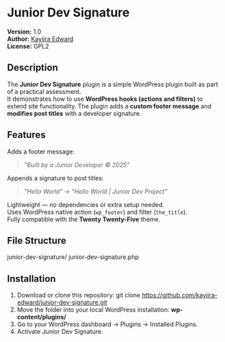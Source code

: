 # Junior Dev Signature

**Version:** 1.0  
**Author:** [Kayiira Edward](https://github.com/kayiira-edward)  
**License:** GPL2  

## Description
The **Junior Dev Signature** plugin is a simple WordPress plugin built as part of a practical assessment.  
It demonstrates how to use **WordPress hooks (actions and filters)** to extend site functionality.
The plugin adds a **custom footer message** and **modifies post titles** with a developer signature.
## Features
Adds a footer message:  
> *"Built by a Junior Developer © 2025"*

Appends a signature to post titles:  
> *"Hello World" → "Hello World | Junior Dev Project"*

Lightweight — no dependencies or extra setup needed.  
Uses WordPress native action (`wp_footer`) and filter (`the_title`).  
Fully compatible with the **Twenty Twenty-Five** theme.

## File Structure
junior-dev-signature/
       junior-dev-signature.php
## Installation
1. Download or clone this repository:
       git clone https://github.com/kayiira-edward/junior-dev-signature.git
2. Move the folder into your local WordPress installation:
    **wp-content/plugins/**
3. Go to your WordPress dashboard → Plugins → Installed Plugins.
4. Activate Junior Dev Signature.

